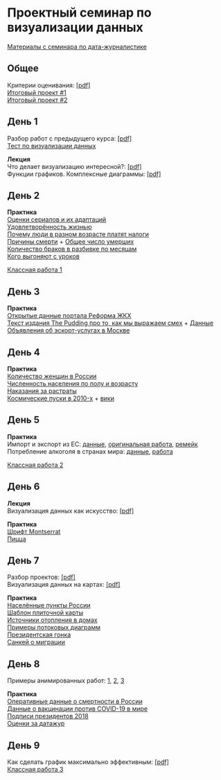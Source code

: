 # Проектный семинар по визуализации данных

[Материалы с семинара по дата-журналистике](https://github.com/pineappleblack/hse_datajourn_2021/tree/master/datajourn)<br>

## Общее
Критерии оценивания: [[pdf]](/otsenka.pdf)<br>
[Итоговый проект #1](/works/project1.md)<br>
[Итоговый проект #2](/works/project2.md)<br>

## День 1
Разбор работ с предыдущего курса: [[pdf]](/lections/razbor.pdf)<br>
[Тест по визуализации данных](https://bar-or-pie.dianov.org/)<br>

**Лекция**<br>
Что делает визуализацию интересной?: [[pdf]](/lections/lection_1.pdf)<br>
Функции графиков. Комплексные диаграммы: [[pdf]](/lections/lection_2.pdf)<br>

## День 2
**Практика**<br>
[Оценки сериалов  и их адаптаций](https://docs.google.com/spreadsheets/d/1EYnj-y8F0ai4hjogLYlvgRMYtzvZ9Nmx_gh9m1sEyRw/copy)<br>
[Удовлетворённость жизнью](https://docs.google.com/spreadsheets/d/1dh-wIYMJh4XfhBlrUjSZ5WM-b4WUW93pvRNs43ZIfMM/copy)<br>
[Почему люди в разном возрасте платят налоги](https://github.com/pineappleblack/hse_dataviz_2020/blob/master/data/fom_data.csv)<br>
[Причины смерти](https://fedstat.ru/indicator/33559) + [Общее число умерших](https://fedstat.ru/indicator/31617)<br>
[Количество браков в разбивке по месяцам](https://fedstat.ru/indicator/33553)<br>
[Кого выгоняют с уроков](https://docs.google.com/spreadsheets/d/1yH2Bq4uf_pRfQK5DMED8H79axfBhkz7tV3BnygmdIHA/copy)<br>

[Классная работа 1](/works/classwork1.md)

## День 3
**Практика**<br>
[Открытые данные портала Реформа ЖКХ](https://www.reformagkh.ru/opendata)<br>
[Текст издания The Pudding про то, как мы выражаем смех](https://pudding.cool/2019/10/laugh/) + [Данные](https://github.com/the-pudding/data/tree/master/laugh)<br>
[Объявления об эскорт-услугах в Москве](https://www.kaggle.com/user1199/girls-from-escort-moscow-without-personal-data)

## День 4
**Практика**<br>
[Количество женщин в России](https://www.fedstat.ru/indicator/33459)<br>
[Численность населения по полу и возрасту](https://rosstat.gov.ru/compendium/document/13284)<br>
[Наказания за растраты](https://docs.google.com/spreadsheets/d/1m35FRjYqivQTXwKUMytLI43HTssmy-cKmY7ENth80Us/copy)<br>
[Космические пуски в 2010-x](https://docs.google.com/spreadsheets/d/1TwSfz8MSof58SpTImtCniS_tWCWMkDn-T3bRJMhS7IY/copy) + [вики](https://ru.wikipedia.org/wiki/%D0%A1%D0%BF%D0%B8%D1%81%D0%BE%D0%BA_%D0%BA%D0%BE%D1%81%D0%BC%D0%B8%D1%87%D0%B5%D1%81%D0%BA%D0%B8%D1%85_%D0%B7%D0%B0%D0%BF%D1%83%D1%81%D0%BA%D0%BE%D0%B2)<br>

## День 5
**Практика**<br>
Импорт и экспорт из ЕС: [данные](https://docs.google.com/spreadsheets/d/19tWeBPzOEELD0OIu8TyopFwnfFfpQJzRLsAhQmhs0cY/copy), [оригинальная работа](https://www.wikiwand.com/en/William_Playfair), [ремейк](https://public.tableau.com/profile/roman4734#!/vizhome/TributetoPlayfairMM2021W13/TributetoPlayfair)<br>
Потребление алкоголя в странах мира: [данные](https://docs.google.com/spreadsheets/d/1hIJb32bQW7Z696Vi77Uo0ukp4qaSH3Y08pOXpunFxAU/edit#gid=568055625), [работа](https://public.tableau.com/en-us/gallery/whats-your-beverage-choice)<br>

[Классная работа 2](/works/classwork2.md)

## День 6
**Лекция**<br>
Визуализация данных как искусство: [[pdf]](/lections/lection_3.pdf)<br>

**Практика**<br>
[Шрифт Montserrat](https://fonts.google.com/specimen/Montserrat)<br>
[Пицца](https://pixnio.com/food-and-drink/pizza/dinner-sauce-cheese-tomato-pizza-mozzarella-lunch-food-meal)<br>

## День 7
Разбор проектов: [[pdf]](/lections/razbor_2.pdf)<br>
Визуализация данных на картах: [[pdf]](/lections/lection_4.pdf)<br>

**Практика**<br>
[Населённые пункты России](https://data-in.ru/data-catalog/datasets/160/)<br>
[Шаблон плиточной карты](https://docs.google.com/spreadsheets/d/10YgDwuLM_clbYp90-6GSng_Z0_ktwbjwF7aKs26RzBo/edit#gid=0)<br>
[Источники отопления в домах](https://rosstat.gov.ru/free_doc/new_site/KOUZ18/Files/Tab%2010.1.xlsx)<br>
[Примеры потоковых диаграмм](https://www.figma.com/file/0q50yYmc2u1VwKE4LnRV6z/Potoki?node-id=0%3A1)<br>
[Президентская гонка](https://docs.google.com/spreadsheets/d/1lBIURf6QmeyPAaaLDSsX4xX88JWAfTy0rGMkn5-kadg/edit?usp=sharing)<br>
[Санкей о миграции](https://www.data-to-viz.com/graph/sankey.html)<br>

## День 8
Примеры  анимированных работ: [1](https://pudding.cool/2021/03/foundation-names/), [2](https://parametric.press/issue-02/corporations/), [3](https://flourish.studio/2021/01/19/masters-reveal-line-john-burn-murdoch/)<br>

**Практика**<br>
[Оперативные данные о смертности в России](https://docs.google.com/spreadsheets/d/1OSaAZYv4dayFlpSHjySq1r4Jk8zYmIUh6eY9aENh5fE/edit?usp=sharing)<br>
[Данные о вакцинации против COVID-19 в мире](https://github.com/owid/covid-19-data/tree/master/public/data/vaccinations)<br>
[Подписи президентов 2018](https://docs.google.com/spreadsheets/d/1dTdB-aHTrG_2aszFH2QeZghKZ8B1jVvGL9hriHO_O3Y/edit?usp=sharing)<br>
[Оценки за датажур](https://docs.google.com/spreadsheets/d/18iW2pBHuygG_RGeIpKcMsf8nrnSM3f4b3xfv07VWg-4/edit#gid=0)

## День 9
Как сделать график максимально эффективным: [[pdf]](/lections/bad_choises.pdf)<br>
[Классная работа 3](/works/classwork3.md)